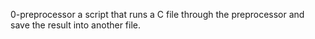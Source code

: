 0-preprocessor 		a script that runs a C file through the preprocessor and save the result into another file.

